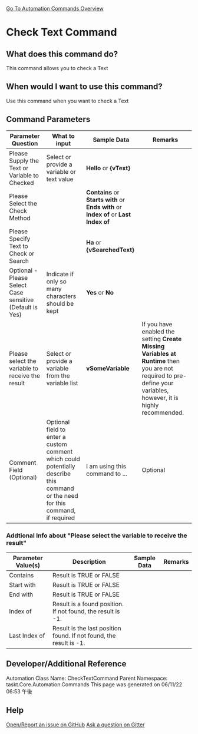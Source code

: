 <!--TITLE: Check Text Command -->
<!-- SUBTITLE: a command in the Text Commands group. -->
[Go To Automation Commands Overview](/automation-commands.md)


# Check Text Command


## What does this command do?
This command allows you to check a Text


## When would I want to use this command?
Use this command when you want to check a Text


## Command Parameters
| Parameter Question   	| What to input  	|  Sample Data 	| Remarks  	|
| ---                    | ---               | ---           | ---       |
|Please Supply the Text or Variable to Checked|Select or provide a variable or text value|**Hello** or **{vText}**||
|Please Select the Check Method||**Contains** or **Starts with** or **Ends with** or **Index of** or **Last Index of**||
|Please Specify Text to Check or Search||**Ha** or **{vSearchedText}**||
|Optional - Please Select Case sensitive (Default is Yes)|Indicate if only so many characters should be kept|**Yes** or **No**||
|Please select the variable to receive the result|Select or provide a variable from the variable list|**vSomeVariable**|If you have enabled the setting **Create Missing Variables at Runtime** then you are not required to pre-define your variables, however, it is highly recommended.|
|Comment Field (Optional)|Optional field to enter a custom comment which could potentially describe this command or the need for this command, if required|I am using this command to ...|Optional|










### Addtional Info about &quot;Please select the variable to receive the result&quot;
| Parameter Value(s) | Description   | Sample Data 	| Remarks  	|
| ---             | ---           | ---          | ---       |
|Contains|Result is TRUE or FALSE|||
|Start with|Result is TRUE or FALSE|||
|End with|Result is TRUE or FALSE|||
|Index of|Result is a found position. If not found, the result is -1.|||
|Last Index of|Result is the last position found. If not found, the result is -1.|||




## Developer/Additional Reference
Automation Class Name: CheckTextCommand
Parent Namespace: taskt.Core.Automation.Commands
This page was generated on 06/11/22 06:53 午後


## Help
[Open/Report an issue on GitHub](https://github.com/saucepleez/taskt/issues/new)
[Ask a question on Gitter](https://gitter.im/taskt-rpa/Lobby)
